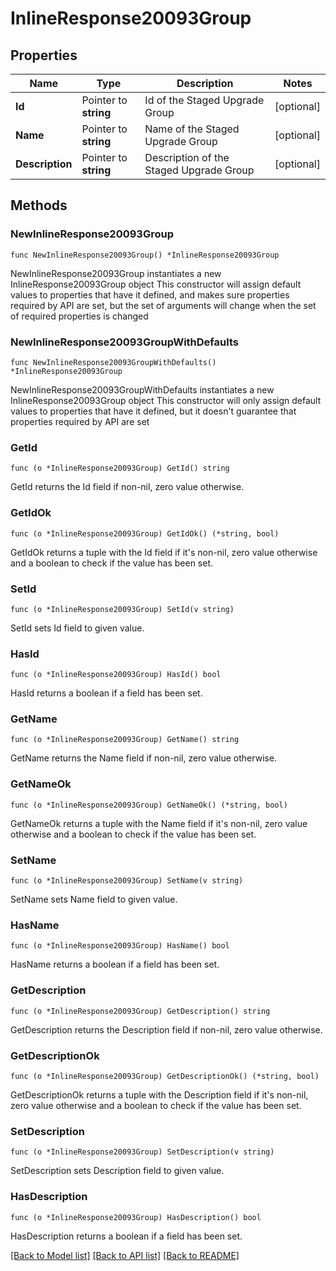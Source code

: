 # InlineResponse20093Group

## Properties

Name | Type | Description | Notes
------------ | ------------- | ------------- | -------------
**Id** | Pointer to **string** | Id of the Staged Upgrade Group | [optional] 
**Name** | Pointer to **string** | Name of the Staged Upgrade Group | [optional] 
**Description** | Pointer to **string** | Description of the Staged Upgrade Group | [optional] 

## Methods

### NewInlineResponse20093Group

`func NewInlineResponse20093Group() *InlineResponse20093Group`

NewInlineResponse20093Group instantiates a new InlineResponse20093Group object
This constructor will assign default values to properties that have it defined,
and makes sure properties required by API are set, but the set of arguments
will change when the set of required properties is changed

### NewInlineResponse20093GroupWithDefaults

`func NewInlineResponse20093GroupWithDefaults() *InlineResponse20093Group`

NewInlineResponse20093GroupWithDefaults instantiates a new InlineResponse20093Group object
This constructor will only assign default values to properties that have it defined,
but it doesn't guarantee that properties required by API are set

### GetId

`func (o *InlineResponse20093Group) GetId() string`

GetId returns the Id field if non-nil, zero value otherwise.

### GetIdOk

`func (o *InlineResponse20093Group) GetIdOk() (*string, bool)`

GetIdOk returns a tuple with the Id field if it's non-nil, zero value otherwise
and a boolean to check if the value has been set.

### SetId

`func (o *InlineResponse20093Group) SetId(v string)`

SetId sets Id field to given value.

### HasId

`func (o *InlineResponse20093Group) HasId() bool`

HasId returns a boolean if a field has been set.

### GetName

`func (o *InlineResponse20093Group) GetName() string`

GetName returns the Name field if non-nil, zero value otherwise.

### GetNameOk

`func (o *InlineResponse20093Group) GetNameOk() (*string, bool)`

GetNameOk returns a tuple with the Name field if it's non-nil, zero value otherwise
and a boolean to check if the value has been set.

### SetName

`func (o *InlineResponse20093Group) SetName(v string)`

SetName sets Name field to given value.

### HasName

`func (o *InlineResponse20093Group) HasName() bool`

HasName returns a boolean if a field has been set.

### GetDescription

`func (o *InlineResponse20093Group) GetDescription() string`

GetDescription returns the Description field if non-nil, zero value otherwise.

### GetDescriptionOk

`func (o *InlineResponse20093Group) GetDescriptionOk() (*string, bool)`

GetDescriptionOk returns a tuple with the Description field if it's non-nil, zero value otherwise
and a boolean to check if the value has been set.

### SetDescription

`func (o *InlineResponse20093Group) SetDescription(v string)`

SetDescription sets Description field to given value.

### HasDescription

`func (o *InlineResponse20093Group) HasDescription() bool`

HasDescription returns a boolean if a field has been set.


[[Back to Model list]](../README.md#documentation-for-models) [[Back to API list]](../README.md#documentation-for-api-endpoints) [[Back to README]](../README.md)


